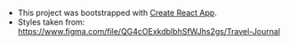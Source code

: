 - This project was bootstrapped with [Create React App](https://github.com/facebook/create-react-app).
- Styles taken from: https://www.figma.com/file/QG4cOExkdbIbhSfWJhs2gs/Travel-Journal